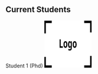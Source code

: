 ## Current Students

Student 1 (Phd) <img src="/assets/img/logo.png" accept=".png, .jpg, .jpeg" alt="Student1" width="128" height="128"> 
